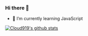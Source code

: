### Hi there 👋


- 🌱 I’m currently learning JavaScript

[![Cloud919's github stats](https://github-readme-stats.vercel.app/api?username=Cloud919)](https://github.com/anuraghazra/github-readme-stats)
